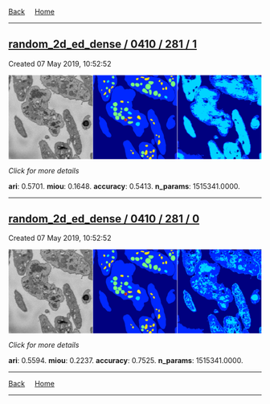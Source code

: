 
[Back](..)&nbsp;&nbsp;&nbsp;&nbsp;&nbsp;[Home](https://leapmanlab.github.io/snapshots)

---

<div class="summary"><a href="1"><h2>random_2d_ed_dense / 0410 / 281 / 1</h2></a><p>Created 07 May 2019, 10:52:52
</p><a href="1"><img src="1/media/summary.png" align="center"></a><p>
<i>Click for more details</i>
</p></div>

**ari**: 0.5701. **miou**: 0.1648. **accuracy**: 0.5413. **n_params**: 1515341.0000. 

---

<div class="summary"><a href="0"><h2>random_2d_ed_dense / 0410 / 281 / 0</h2></a><p>Created 07 May 2019, 10:52:52
</p><a href="0"><img src="0/media/summary.png" align="center"></a><p>
<i>Click for more details</i>
</p></div>

**ari**: 0.5594. **miou**: 0.2237. **accuracy**: 0.7525. **n_params**: 1515341.0000. 

---

[Back](..)&nbsp;&nbsp;&nbsp;&nbsp;&nbsp;[Home](https://leapmanlab.github.io/snapshots)

---